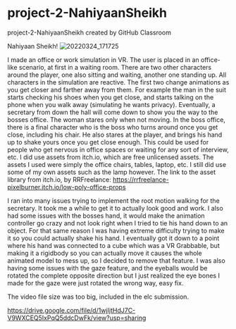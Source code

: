 # project-2-NahiyaanSheikh
project-2-NahiyaanSheikh created by GitHub Classroom

Nahiyaan Sheikh!
![20220324_171725](https://user-images.githubusercontent.com/63805541/200925587-5a0aab7c-2f70-4070-9217-be56103c9da3.jpg)

I made an office or work simulation in VR. The user is placed in an office-like scenario, at first in a waiting room. There are two other characters around the player,
one also sitting and waiting, another one standing up. All characters in the simulation are reactive. The first two change animations as you get closer and farther
away from them. For example the man in the suit starts checking his shoes when you get close, and starts talking on the phone when you walk away (simulating he wants
privacy). Eventually, a secretary from down the hall will come down to show you the way to the bosses office. The woman stares only when not moving. In the boss office,
there is a final character who is the boss who turns around once you get close, including his chair. He also stares at the player, and brings his hand up to shake yours
once you get close enough. This could be used for people who get nervous in office spaces or waiting for any sort of interview, etc.
I did use assets from itch.io, which are free unlicensed assets. The assets I used were simply the office chairs, tables, laptop, etc. I still did use some of my own 
assets such as the lamp however. The link to the asset library from itch.io, by RRFreelance: https://rrfreelance-pixelburner.itch.io/low-poly-office-props

I ran into many issues trying to implement the root motion walking for the secretary. It took me a while to get it to actually look good and work. I also had some 
issues with the bosses hand, it would make the animation controller go crazy and not look right when I tried to tie his hand down to an object. For that same reason I was
having extreme difficulty trying to make it so you could actually shake his hand. I eventually got it down to a point where his hand was connected to a cube which was a
VR Grabbable, but making it a rigidbody so you can actually move it causes the whole animated model to mess up, so I decided to remove that feature. I was also having some
issues with the gaze feature, and the eyeballs would be rotated the complete opposite direction but I just realized the eye bones I made for the gaze were just rotated
the wrong way, easy fix.

The video file size was too big, included in the elc submission.

https://drive.google.com/file/d/1wjIjtHdJ7C-V9WXCEQ5IxPqQ5ddcDwFk/view?usp=sharing
